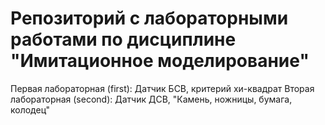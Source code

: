 # Репозиторий с лабораторными работами по дисциплине "Имитационное моделирование"

Первая лабораторная (first): Датчик БСВ, критерий хи-квадрат
Вторая лабораторная (second): Датчик ДСВ, "Камень, ножницы, бумага, колодец"
